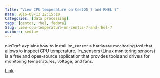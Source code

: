 ```yaml
---
Title: "View CPU temperature on CentOS 7 and RHEL 7"
Date: 2016-08-13 22:15:10
Categories: [data processing]
tags: [centos, rhel, fedora]
Slug: view-cpu-temperature-on-centos-7-and-rhel-7
Authors: sedlav
---
```


nixCraft explains how to install lm_sensor a hardware monitoring tool that allows to inspect CPU temperature.
lm_sensors (Linux monitoring sensors) is a free and open-source application that provides tools and drivers for monitoring temperatures, voltage, and fans.

[Link](http://www.cyberciti.biz/faq/howto-view-cpu-temperature-on-rhel7-centos-linux-7/)
